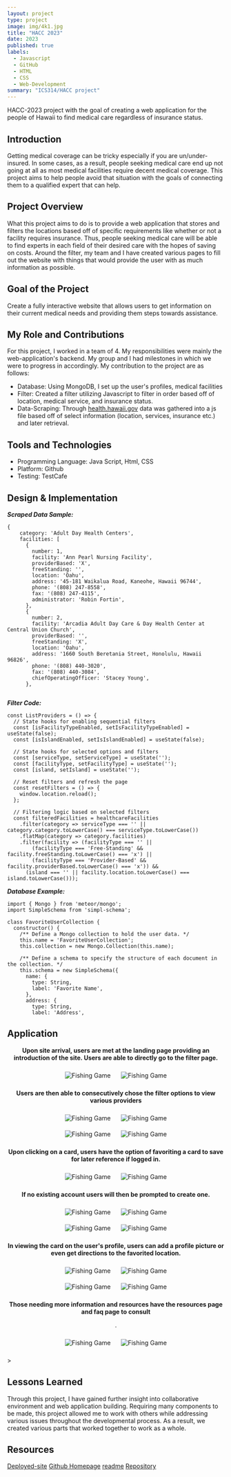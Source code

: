 ```yaml
---
layout: project
type: project
image: img/4k1.jpg  
title: "HACC 2023"
date: 2023
published: true
labels:
  - Javascript
  - GitHub
  - HTML
  - CSS
  - Web-Development
summary: "ICS314/HACC project"
---
```


<!-- Brief project summary -->
HACC-2023 project with the goal of creating a web application for the people of Hawaii to find medical care regardless of insurance status. 

## Introduction

Getting medical coverage can be tricky especially if you are un/under-insured. In some cases, as a result, people seeking medical care end up not going at all as most medical facilities require decent medical coverage. This project aims to help people avoid that situation with the goals of connecting them to a qualified expert that can help.


## Project Overview

What this project aims to do is to provide a web application that stores and filters the locations based off of specific requirements like whether or not a facility requires insurance. Thus, people seeking medical care will be able to find experts in each field of their desired care with the hopes of saving on costs. Around the filter, my team and I have created various pages to fill out the website with things that would provide the user with as much information as possible. 

## Goal of the Project

Create a fully interactive website that allows users to get information on their current medical needs and providing them steps towards assistance. 

## My Role and Contributions

For this project, I worked in a team of 4. My responsibilities were mainly the web-application's backend. My group and I had milestones in which we were to progress in accordingly. My contribution to the project are as follows: 
- Database: Using MongoDB, I set up the user's profiles, medical facilities
- Filter: Created a filter utilizing Javascript to filter in order based off of location, medical service, and insurance status.
- Data-Scraping: Through [health.hawaii.gov](https://health.hawaii.gov/ohca/medicare-facilities/) data was gathered into a js file based off of select information (location, services, insurance etc.) and later retrieval.


## Tools and Technologies
- Programming Language: Java Script, Html, CSS
- Platform: Github
- Testing: TestCafe



## Design & Implementation
***Scraped Data Sample:***

```
{
    category: 'Adult Day Health Centers',
    facilities: [
      {
        number: 1,
        facility: 'Ann Pearl Nursing Facility',
        providerBased: 'X',
        freeStanding: '',
        location: 'Oahu',
        address: '45-181 Waikalua Road, Kaneohe, Hawaii 96744',
        phone: '(808) 247-8558',
        fax: '(808) 247-4115',
        administrator: 'Robin Fortin',
      },
      {
        number: 2,
        facility: 'Arcadia Adult Day Care & Day Health Center at Central Union Church',
        providerBased: '',
        freeStanding: 'X',
        location: 'Oahu',
        address: '1660 South Beretania Street, Honolulu, Hawaii 96826',
        phone: '(808) 440-3020',
        fax: '(808) 440-3084',
        chiefOperatingOfficer: 'Stacey Young',
      },  
      
```

***Filter Code:*** 

```
const ListProviders = () => {
  // State hooks for enabling sequential filters
  const [isFacilityTypeEnabled, setIsFacilityTypeEnabled] = useState(false);
  const [isIslandEnabled, setIsIslandEnabled] = useState(false);

  // State hooks for selected options and filters
  const [serviceType, setServiceType] = useState('');
  const [facilityType, setFacilityType] = useState('');
  const [island, setIsland] = useState('');

  // Reset filters and refresh the page
  const resetFilters = () => {
    window.location.reload();
  };

  // Filtering logic based on selected filters
  const filteredFacilities = healthcareFacilities
    .filter(category => serviceType === '' || category.category.toLowerCase() === serviceType.toLowerCase())
    .flatMap(category => category.facilities)
    .filter(facility => (facilityType === '' ||
        (facilityType === 'Free-Standing' && facility.freeStanding.toLowerCase() === 'x') ||
        (facilityType === 'Provider-Based' && facility.providerBased.toLowerCase() === 'x')) &&
      (island === '' || facility.location.toLowerCase() === island.toLowerCase())); 
```
***Database Example:***

```
import { Mongo } from 'meteor/mongo';
import SimpleSchema from 'simpl-schema';

class FavoriteUserCollection {
  constructor() {
    /** Define a Mongo collection to hold the user data. */
    this.name = 'FavoriteUserCollection';
    this.collection = new Mongo.Collection(this.name);

    /** Define a schema to specify the structure of each document in the collection. */
    this.schema = new SimpleSchema({
      name: {
        type: String,
        label: 'Favorite Name',
      },
      address: {
        type: String,
        label: 'Address',
```

## Application
<div style="text-align: center;">
 <p style="font-weight: bold;">Upon site arrival, users are met at the landing page providing an introduction of the site. Users are able to directly go to the filter page. 

</p>
    <div>
        <img src="/img/pono/1.PNG" alt="Fishing Game" style="max-width: 600px; display: inline-block; margin: 10px;" />
        <img src="/img/pono/2.PNG" alt="Fishing Game" style="max-width: 600px; display: inline-block; margin: 10px;" />
    </div>
 <p style="font-weight: bold;">Users are then able to consecutively chose the filter options to view various providers </p>
    <div>
        <img src="/img/pono/3.PNG" alt="Fishing Game" style="max-width: 600px; display: inline-block; margin: 10px;" />
        <img src="/img/pono/4.PNG" alt="Fishing Game" style="max-width: 600px; display: inline-block; margin: 10px;" />
    </div>
    <div>
        <img src="/img/pono/5.PNG" alt="Fishing Game" style="max-width: 600px; display: inline-block; margin: 10px;" />
        <img src="/img/pono/6.PNG" alt="Fishing Game" style="max-width: 600px; display: inline-block; margin: 10px;" />
    </div>
 <p style="font-weight: bold;">Upon clicking on a card, users have the option of favoriting a card to save for later reference if logged in. </p>
    <div>
        <img src="/img/pono/7.PNG" alt="Fishing Game" style="max-width: 600px; display: inline-block; margin: 10px;" />
        <img src="/img/pono/8.PNG" alt="Fishing Game" style="max-width: 600px; display: inline-block; margin: 10px;" />
    </div>
 <p style="font-weight: bold;">If no existing account users will then be prompted to create one.

</p>
    <div>
        <img src="/img/pono/9.PNG" alt="Fishing Game" style="max-width: 600px; display: inline-block; margin: 10px;" />
        <img src="/img/pono/10.PNG" alt="Fishing Game" style="max-width: 600px; display: inline-block; margin: 10px;" />
    </div>
    <div>
        <img src="/img/pono/11.PNG" alt="Fishing Game" style="max-width: 600px; display: inline-block; margin: 10px;" />
        <img src="/img/pono/12.PNG" alt="Fishing Game" style="max-width: 600px; display: inline-block; margin: 10px;" />
    </div>
 <p style="font-weight: bold;">In viewing the card on the user's profile, users can add a profile picture or even get directions to the favorited location.

</p>
    <div>
        <img src="/img/pono/13.PNG" alt="Fishing Game" style="max-width: 600px; display: inline-block; margin: 10px;" />
        <img src="/img/pono/14.PNG" alt="Fishing Game" style="max-width: 600px; display: inline-block; margin: 10px;" />
    </div>
    <div>
        <img src="/img/pono/15.PNG" alt="Fishing Game" style="max-width: 600px; display: inline-block; margin: 10px;" />
        <img src="/img/pono/16.PNG" alt="Fishing Game" style="max-width: 600px; display: inline-block; margin: 10px;" />
    </div>
 <p style="font-weight: bold;">Those needing more information and resources have the resources page and faq page to consult

. </p>
    <div>
        <img src="/img/pono/17.PNG" alt="Fishing Game" style="max-width: 600px; display: inline-block; margin: 10px;" />
        <img src="/img/pono/18.PNG" alt="Fishing Game" style="max-width: 600px; display: inline-block; margin: 10px;" />
    </div>
</div>>

## Lessons Learned

Through this project, I have gained further insight into collaborative environment and web application building. Requiring many components to be made, this project allowed me to work with others while addressing various issues throughout the developmental process. As a result, we created various parts that worked together to work as a whole. 







## Resources

[Deployed-site](https://ponohealthproviders.com/)
[Github Homepage](https://team-jackfruit.github.io/PonoHealthProviders/)
[readme](https://github.com/team-jackfruit/PonoHealthProviders/blob/main/README.md)
[Repository](https://github.com/team-jackfruit/PonoHealthProviders)


